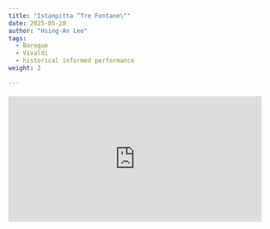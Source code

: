 ```yaml
---
title: "Istanpitta “Tre Fontane\""
date: 2025-05-28
author: "Hsing-An Lee"
tags: 
  - Baroque
  - Vivaldi
  - historical informed performance
weight: 2

---
```



<div class="youtube-embed" style="max-width:900px; margin: 1.2rem 0;">
  <iframe width="100%" height="250" src="https://www.youtube.com/embed/_kn_3ya9jDA" title="Polygatari-Matsuri" frameborder="0" allow="accelerometer; autoplay; clipboard-write; encrypted-media; gyroscope; picture-in-picture" allowfullscreen></iframe>
</div>


